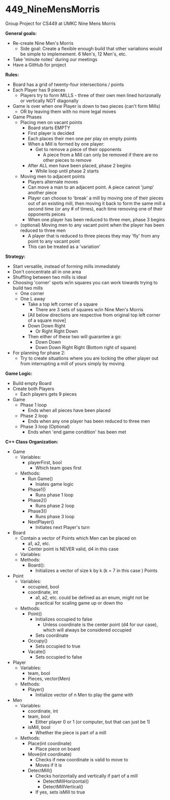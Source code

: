 # 449_NineMensMorris
Group Project for CS449 at UMKC
Nine Mens Morris

**General goals:**
- Re-create Nine Men's Morris
  - Side goal: Create a flexible enough build that other variations would be simple to implemement. 6 Men's, 12 Men's, etc.
- Take 'minute notes' during our meetings
- Have a GitHub for project

**Rules:**
- Board has a grid of twenty-four intersections / points
- Each Player has 9 pieces
  - Players try to form MILLS - three of their own men lined horizonally or vertically
    NOT diagonally
- Game is over when one Player is down to two pieces (can't form Mills)
  - OR by leaving them with no more legal moves
- Game Phases
  - Placing men on vacant points
    - Board starts EMPTY
    - First player is decided
    - Each places their men one per play on empty points
    - When a Mill is formed by one player:
      - Get to remove a piece of their opponents
        - A piece from a Mill can only be removed if there are no other pieces to remove
    - After ALL men have been placed, phase 2 begins
      - While loop until phase 2 starts
  - Moving men to adjacent points
    - Players alternate moves
    - Can move a man to an adjacent point. A piece cannot 'jump' another piece
    - Player can choose to 'break' a mill by moving one of their pieces out of an existing mill, then moving it back to form the same mill a second time (or any # of times), each time removing one of their opponents peices
    - When one player has been reduced to three men, phase 3 begins
  - (optional) Moving men to any vacant point when the player has been reduced to three men
    - A player that is reduced to three pieces they may 'fly' from any point to any vacant point
    - This can be treated as a 'variation'

**Strategy:**
- Start versatile, instead of forming mills immediately
- Don't concentrate all in one area
- Shuffling between two mills is ideal
- Choosing 'corner' spots w/in squares you can work towards trying to build two mills
  - One corner
  - One L away
    - Take a top left corner of a square
      - There are 3 sets of squares w/in Nine Men's Morris 
    - [All below directions are respective from original top left corner of a square move]
    - Down Down Right
      - Or Right Right Down
    - Then either of these two will guarantee a go:
      - Down Down
      - Down Down Right Right (Bottom right of square)
- For planning for phase 2:
  - Try to create situations where you are locking the other player out from interrupting a mill of yours simply by moving

**Game Logic:**
- Build empty Board
- Create both Players
  - Each players gets 9 pieces
- Game
  - Phase 1 loop
    - Ends when all pieces have been placed
  - Phase 2 loop
    - Ends when any one player has been reduced to three men
  - Phase 3 loop (Optional)
    - Ends when 'end game condition' has been met

**C++ Class Organization:**
- Game
  - Variables:
    - playerFirst, bool
      - Which team goes first
  - Methods:
    - Run Game()
      - Iniates game logic
    - Phase1()
      - Runs phase 1 loop
    - Phase2()
      - Runs phase 2 loop
    - Phase3()
      - Runs phase 3 loop
    - NextPlayer()
      - Initiates next Player's turn
- Board
  - Contain a vector of Points which Men can be placed on
    - a1, a2, etc.
    - Center point is NEVER valid, d4 in this case
  - Variables:
  - Methods:
    - Board():
      - Initializes a vector of size k by k (k = 7 in this case ) Points
- Point
  - Variables:
    - occupied, bool
    - coordinate, int
      - a1, a2, etc. could be defined as an enum, might not be practical for scaling game up or down tho
  - Methods:
    - Point()
      - Initializes occupied to false
        - Unless coordinate is the center point (d4 for our case), which will always be considered occupied
      - Sets coordinate
    - Occupy()
      - Sets occupied to true
    - Vacate()
      - Sets occupied to false
- Player
  - Variables:
    - team, bool
    - Pieces, vector(Men)
  - Methods:
    - Player()
      - Initialize vector of n Men to play the game with
- Men
  - Variables:
    - coordinate, int
    - team, bool
      - Either player 0 or 1 (or computer, but that can just be 1)
    - isMill, bool
      - Whether the piece is part of a mill
  - Methods:
    - Place(int coordinate)
      - Place piece on board
    - Move(int coordinate)
      - Checks if new coordinate is valid to move to
      - Moves if it is
    - DetectMill()
      - Checks horizontally and vertically if part of a mill
        - DetectMillHorizontal()
        - DetectMillVertical()
      - If yes, sets isMill to true
